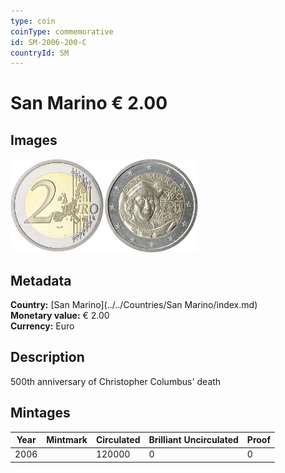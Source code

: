 ```yaml
---
type: coin
coinType: commemorative
id: SM-2006-200-C
countryId: SM
---
```


# San Marino € 2.00

## Images

<img src="../../Images/common-2002-200.webp" height="150" alt="Front image"><img src="Images/SM-2006-200.webp" height="150" alt="Back image">

## Metadata

**Country:** [San Marino](../../Countries/San Marino/index.md)\
**Monetary value:** € 2.00\
**Currency:** Euro

## Description

500th anniversary of Christopher Columbus' death

## Mintages

| Year | Mintmark | Circulated | Brilliant Uncirculated | Proof |
| ---- | -------- | ---------- | ---------------------- | ----- |
| 2006 |          | 120000     | 0                      | 0     |
